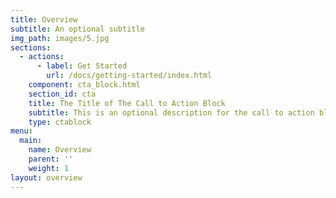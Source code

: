 ```yaml
---
title: Overview
subtitle: An optional subtitle
img_path: images/5.jpg
sections:
  - actions:
      - label: Get Started
        url: /docs/getting-started/index.html
    component: cta_block.html
    section_id: cta
    title: The Title of The Call to Action Block
    subtitle: This is an optional description for the call to action block.
    type: ctablock
menu:
  main:
    name: Overview
    parent: ''
    weight: 1
layout: overview
---
```


